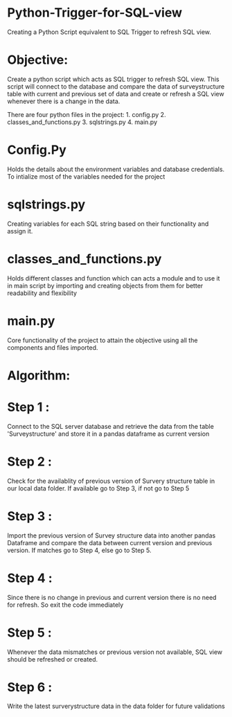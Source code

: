 # Python-Trigger-for-SQL-view
Creating a Python Script equivalent to SQL Trigger to refresh SQL view. 

# Objective: 
  Create a python script which acts as SQL trigger to refresh SQL view. This script will connect to the database 
  and compare the data of surveystructure table with current and previous set of data 
  and create or refresh a SQL view whenever there is a change in the data.

There are four python files in the project:
      1. config.py
      2. classes_and_functions.py
      3. sqlstrings.py
      4. main.py

# Config.Py
  Holds the details about the environment variables and database credentials. 
  To intialize most of the variables needed for the project
  
# sqlstrings.py
  Creating variables for each SQL string based on their functionality and assign it.
  
# classes_and_functions.py
  Holds different classes and function which can acts a module and to use it in main script 
  by importing and creating objects from them for better readability and flexibility
  
# main.py
  Core functionality of the project to attain the objective using all the components and  files imported.
  
  
# Algorithm:
  # Step 1 : 
  Connect to the SQL server database and retrieve the data from the table 'Surveystructure' and store it in a pandas dataframe as current version    
  # Step 2 :
  Check for the availablity of previous version of Survery structure table in our local data folder. If available go to Step 3, if not go to Step 5    
  # Step 3 :
  Import the previous version of Survey structure data into another pandas Dataframe and compare the data between current version and previous version.
  If matches go to Step 4, else go to Step 5.
  # Step 4 :
  Since there is no change in previous and current version there is no need for refresh. So exit the code immediately
  # Step 5 :
  Whenever the data mismatches or previous version not available, SQL view should be refreshed or created.
  # Step 6 :
  Write the latest surverystructure data in the data folder for future validations
    
